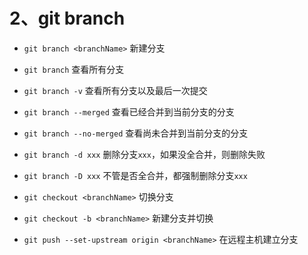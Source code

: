 # 2、git branch

- `git branch <branchName>` 新建分支
- `git branch` 查看所有分支
- `git branch -v` 查看所有分支以及最后一次提交
- `git branch --merged` 查看已经合并到当前分支的分支
- `git branch --no-merged` 查看尚未合并到当前分支的分支
- `git branch -d xxx` 删除分支`xxx`，如果没全合并，则删除失败
- `git branch -D xxx` 不管是否全合并，都强制删除分支`xxx`

- `git checkout <branchName>` 切换分支
- `git checkout -b <branchName>` 新建分支并切换

- `git push --set-upstream origin <branchName>` 在远程主机建立分支<branchName>

